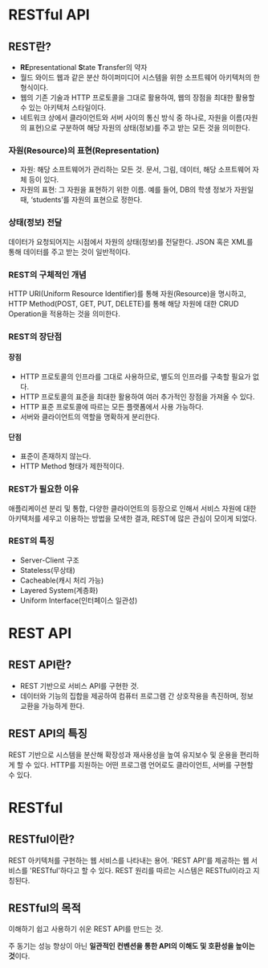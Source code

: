 # RESTful API
## REST란?
- **RE**presentational **S**tate **T**ransfer의 약자
- 월드 와이드 웹과 같은 분산 하이퍼미디어 시스템을 위한 소프트웨어 아키텍처의 한 형식이다.
- 웹의 기존 기술과 HTTP 프로토콜을 그대로 활용하여, 웹의 장점을 최대한 활용할 수 있는 아키텍처 스타일이다.
- 네트워크 상에서 클라이언트와 서버 사이의 통신 방식 중 하나로, 자원을 이름(자원의 표현)으로 구분하여 해당 자원의 상태(정보)를 주고 받는 모든 것을 의미한다.

### 자원(Resource)의 표현(Representation)
* 자원: 해당 소프트웨어가 관리하는 모든 것. 문서, 그림, 데이터, 해당 소프트웨어 자체 등이 있다.
* 자원의 표현: 그 자원을 표현하기 위한 이름. 예를 들어, DB의 학생 정보가 자원일 때, ‘students’를 자원의 표현으로 정한다.

### 상태(정보) 전달
데이터가 요청되어지는 시점에서 자원의 상태(정보)를 전달한다.
JSON 혹은 XML를 통해 데이터를 주고 받는 것이 일반적이다.

### REST의 구체적인 개념
HTTP URI(Uniform Resource Identifier)를 통해 자원(Resource)을 명시하고, 
HTTP Method(POST, GET, PUT, DELETE)를 통해 해당 자원에 대한 CRUD Operation을 적용하는 것을 의미한다.

### REST의 장단점
#### 장점
- HTTP 프로토콜의 인프라를 그대로 사용하므로, 별도의 인프라를 구축할 필요가 없다.
- HTTP 프로토콜의 표준을 최대한 활용하여 여러 추가적인 장점을 가져올 수 있다.
- HTTP 표준 프로토콜에 따르는 모든 플랫폼에서 사용 가능하다.
- 서버와 클라이언트의 역할을 명확하게 분리한다.
#### 단점
- 표준이 존재하지 않는다.
- HTTP Method 형태가 제한적이다.

### REST가 필요한 이유
애플리케이션 분리 및 통합, 다양한 클라이언트의 등장으로 인해서 서비스 자원에 대한 아키텍처를 세우고 이용하는 방법을 모색한 결과, REST에 많은 관심이 모이게 되었다.

### REST의 특징
- Server-Client 구조
- Stateless(무상태)
- Cacheable(캐시 처리 가능)
- Layered System(계층화)
- Uniform Interface(인터페이스 일관성)

# REST API
## REST API란?
- REST 기반으로 서비스 API를 구현한 것.
- 데이터와 기능의 집합을 제공하여 컴퓨터 프로그램 간 상호작용을 촉진하며, 정보 교환을 가능하게 한다.

## REST API의 특징
REST 기반으로 시스템을 분산해 확장성과 재사용성을 높여 유지보수 및 운용을 편리하게 할 수 있다.
HTTP를 지원하는 어떤 프로그램 언어로도 클라이언트, 서버를 구현할 수 있다.


# RESTful
## RESTful이란?
REST 아키텍처를 구현하는 웹 서비스를 나타내는 용어. 'REST API'를 제공하는 웹 서비스를 'RESTful'하다고 할 수 있다.
REST 원리를 따르는 시스템은 RESTful이라고 지칭된다.
## RESTful의 목적
이해하기 쉽고 사용하기 쉬운 REST API를 만드는 것.

주 동기는 성능 향상이 아닌 **일관적인 컨벤션을 통한 API의 이해도 및 호환성을 높이는 것**이다.